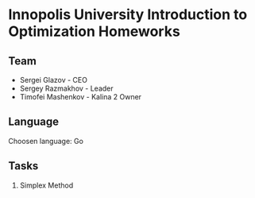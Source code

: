 # Innopolis University Introduction to Optimization Homeworks


## Team
- Sergei Glazov - CEO
- Sergey Razmakhov - Leader
- Timofei Mashenkov - Kalina 2 Owner

## Language 
Choosen language: Go

## Tasks
1. Simplex Method
